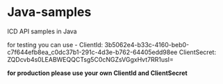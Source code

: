 # Java-samples
ICD API samples in Java 

for testing you can use -
ClientId: 3b5062e4-b33c-4160-beb0-c7f644efb8ea_c0dc37b1-291c-4d3e-b762-64405edd98ee
ClientSecret: ZQDcvb4s0LEABWEQQCTsg5C0cNGZsVGgxHvt7RR1usI=

**for production please use your own ClientId and ClientSecret**
